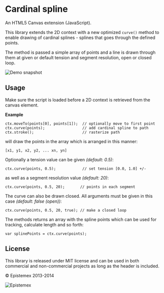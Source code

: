 ﻿Cardinal spline
===============

An HTML5 Canvas extension (JavaScript).

This library extends the 2D context with a new optimized `curve()` method
to enable drawing of cardinal splines - splines that goes through the defined
points.

The method is passed a simple array of points and a line is drawn through
them at given or default tension and segment resolution, open or closed loop.

![Demo snapshot](http://i.imgur.com/5e69T5C.png)

Usage
-----

Make sure the script is loaded before a 2D context is retrieved from the
canvas element.

**Example**

    ctx.moveTo(points[0], points[1]);  // optionally move to first point
    ctx.curve(points);                 // add cardinal spline to path
    ctx.stroke();                      // rasterize path

will draw the points in the array which is arranged in this manner:

    [x1, y1, x2, y2, ... xn, yn]

Optionally a tension value can be given *(default: 0.5)*:

    ctx.curve(points, 0.5);            // set tension [0.0, 1.0] +/-

as well as a segment resolution value *(default: 20)*:

    ctx.curve(points, 0.5, 20);       // points in each segment

The curve can also be drawn closed. All arguments must be given in this
case *(default: false (open))*:

    ctx.curve(points, 0.5, 20, true); // make a closed loop

The methods returns an array with the spline points which can be used for
tracking, calculate length and so forth:

    var splinePoints = ctx.curve(points);

License
-------

This library is released under MIT license and can be used in both
commercial and non-commercial projects as long as the header is included.

&copy; Epistemex 2013-2014

![Epistemex](http://i.imgur.com/uzOTLjV.png)
